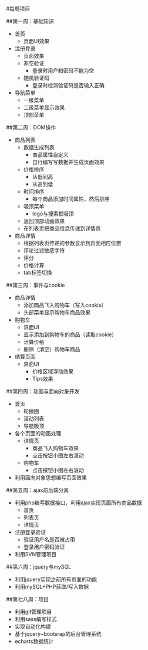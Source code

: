 #每周项目

##第一周：基础知识
* 首页
    - 页面UI效果
* 注册登录
    - 页面效果
    - 非空验证
        + 登录时用户和密码不能为空
    - 随机验证码
        + 登录时检测验证码是否输入正确
* 导航菜单
    * 一级菜单
    * 二级菜单显示效果
    * 顶部菜单


##第二周：DOM操作
* 商品列表
    - 数据生成列表
        + 商品属性自定义
        + 自行编写写数据并生成页面效果
    - 价格排序
        + 从低到高
        + 从高到低
    - 时间排序
        + 每个商品添加时间属性，然后排序
    - 吸顶菜单
        + logo与搜索框吸顶
    - 返回顶部动画效果
    - 在列表页把商品信息传递到详情页
* 商品详情
    - 根据列表页传递的参数显示到页面相应位置
    - 评论过滤敏感字符
    - 评分
    - 价格计算
    - tab标签切换


##第三周：事件与cookie
* 商品详情
    - 添加商品飞入购物车（写入cookie）
    - 头部菜单显示购物车商品效果
* 购物车
    - 界面UI
    - 显示添加到购物车的商品（读取cookie）
    - 计算价格
    - 删除（清空）购物车商品
* 结算页面
    - 界面UI
        + 价格区域浮动效果
        + Tips效果

##第四周：动画与面向对象开发
* 首页
    - 轮播图
    - 滚动列表
    - 导航吸顶
* 各个页面的动画处理
    - 详情页
        + 商品飞入购物车效果
        + 点击按钮小图左右滚动
    - 购物车
        + 点击按钮小图左右滚动
* 利用面向对象思想编写页面效果


##第五周：ajax前后端分离
* 利用php编写数据接口，利用ajax实现页面所有商品数据
    - 首页
    - 列表页
    - 详情页
* 注册登录验证
    - 验证用户名是否被占用
    - 登录用户密码验证
* 利用SVN管理项目

##第六周：jquery与mySQL
* 利用jquery实现之前所有页面的功能
* 利用mySQL+PHP获取/写入数据


##第七八周：项目
* 利用git管理项目
* 利用sass编写样式
* 实现自动化构建
* 基于jquery+bootsrap的后台管理系统
* echarts数据统计
